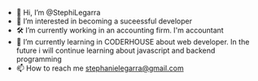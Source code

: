 - 👋 Hi, I’m @StephiLegarra
- 👀 I’m interested in becoming a suceessful developer
- 🛠️ I’m currently working in an accounting firm. I'm accountant
- 🌱 I’m currently learning in CODERHOUSE about web developer. In the future i will continue learning about javascript and backend programming
- 📫 How to reach me stephanielegarra@gmail.com
